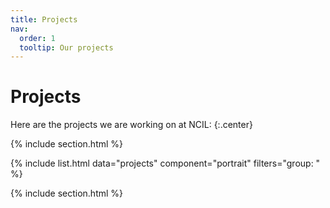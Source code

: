 ```yaml
---
title: Projects
nav:
  order: 1
  tooltip: Our projects 
---
```


# <i class="fas fa-wrench"></i>Projects

Here are the projects we are working on at NCIL:
{:.center}

{% include section.html %}

{% include list.html data="projects" component="portrait" filters="group: " %}

{% include section.html %}
